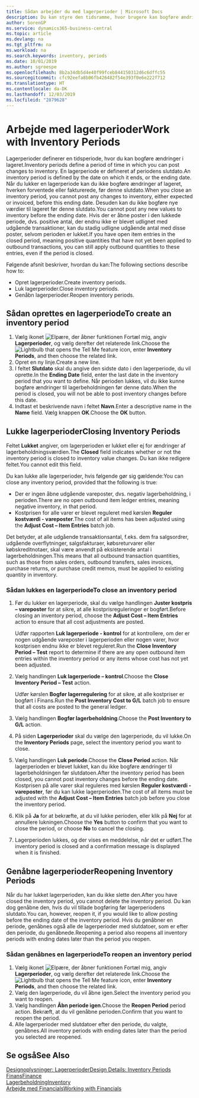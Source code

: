 ```yaml
---
title: Sådan arbejder du med lagerperioder | Microsoft Docs
description: Du kan styre den tidsramme, hvor brugere kan bogføre ændringer af lageret ved at definere lagerperioder.
author: SorenGP
ms.service: dynamics365-business-central
ms.topic: article
ms.devlang: na
ms.tgt_pltfrm: na
ms.workload: na
ms.search.keywords: inventory, periods
ms.date: 10/01/2019
ms.author: sgroespe
ms.openlocfilehash: 8b2a34db5d4e40f99fceb844150312d6c6dffc55
ms.sourcegitcommit: cfc92eefa8b06fb426482f54e393f0e6e222f712
ms.translationtype: HT
ms.contentlocale: da-DK
ms.lasthandoff: 12/03/2019
ms.locfileid: "2879628"
---
```

# <a name="work-with-inventory-periods"></a><span data-ttu-id="238ea-103">Arbejde med lagerperioder</span><span class="sxs-lookup"><span data-stu-id="238ea-103">Work with Inventory Periods</span></span>
<span data-ttu-id="238ea-104">Lagerperioder definerer en tidsperiode, hvor du kan bogføre ændringer i lageret.</span><span class="sxs-lookup"><span data-stu-id="238ea-104">Inventory periods define a period of time in which you can post changes to inventory.</span></span> <span data-ttu-id="238ea-105">En lagerperiode er defineret af periodens slutdato.</span><span class="sxs-lookup"><span data-stu-id="238ea-105">An inventory period is defined by the date on which it ends, or the ending date.</span></span> <span data-ttu-id="238ea-106">Når du lukker en lagerperiode kan du ikke bogføre ændringer af lageret, hverken forventede eller fakturerede, før denne slutdato.</span><span class="sxs-lookup"><span data-stu-id="238ea-106">When you close an inventory period, you cannot post any changes to inventory, either expected or invoiced, before this ending date.</span></span> <span data-ttu-id="238ea-107">Desuden kan du ikke bogføre nye værdier til lageret før denne slutdato.</span><span class="sxs-lookup"><span data-stu-id="238ea-107">You cannot post any new values to inventory before the ending date.</span></span> <span data-ttu-id="238ea-108">Hvis der er åbne poster i den lukkede periode, dvs. positive antal, der endnu ikke er blevet udlignet med udgående transaktioner, kan du stadig udligne udgående antal med disse poster, selvom perioden er lukket.</span><span class="sxs-lookup"><span data-stu-id="238ea-108">If you have open item entries in the closed period, meaning positive quantities that have not yet been applied to outbound transactions, you can still apply outbound quantities to these entries, even if the period is closed.</span></span>  

<span data-ttu-id="238ea-109">Følgende afsnit beskriver, hvordan du kan:</span><span class="sxs-lookup"><span data-stu-id="238ea-109">The following sections describe how to:</span></span>

* <span data-ttu-id="238ea-110">Opret lagerperioder.</span><span class="sxs-lookup"><span data-stu-id="238ea-110">Create inventory periods.</span></span>  
* <span data-ttu-id="238ea-111">Luk lagerperioder.</span><span class="sxs-lookup"><span data-stu-id="238ea-111">Close inventory periods.</span></span>  
* <span data-ttu-id="238ea-112">Genåbn lagerperioder.</span><span class="sxs-lookup"><span data-stu-id="238ea-112">Reopen inventory periods.</span></span>  

## <a name="to-create-an-inventory-period"></a><span data-ttu-id="238ea-113">Sådan oprettes en lagerperiode</span><span class="sxs-lookup"><span data-stu-id="238ea-113">To create an inventory period</span></span>  
1. <span data-ttu-id="238ea-114">Vælg ikonet ![Elpære, der åbner funktionen Fortæl mig](media/ui-search/search_small.png "Fortæl mig, hvad du vil foretage dig"), angiv **Lagerperioder**, og vælg derefter det relaterede link.</span><span class="sxs-lookup"><span data-stu-id="238ea-114">Choose the ![Lightbulb that opens the Tell Me feature](media/ui-search/search_small.png "Tell me what you want to do") icon, enter **Inventory Periods**, and then choose the related link.</span></span>  
2. <span data-ttu-id="238ea-115">Opret en ny linje.</span><span class="sxs-lookup"><span data-stu-id="238ea-115">Create a new line.</span></span>  
3. <span data-ttu-id="238ea-116">I feltet **Slutdato** skal du angive den sidste dato i den lagerperiode, du vil oprette.</span><span class="sxs-lookup"><span data-stu-id="238ea-116">In the **Ending Date** field, enter the last date in the inventory period that you want to define.</span></span> <span data-ttu-id="238ea-117">Når perioden lukkes, vil du ikke kunne bogføre ændringer til lagerbeholdningen før denne dato.</span><span class="sxs-lookup"><span data-stu-id="238ea-117">When the period is closed, you will not be able to post inventory changes before this date.</span></span>  
4. <span data-ttu-id="238ea-118">Indtast et beskrivende navn i feltet **Navn**.</span><span class="sxs-lookup"><span data-stu-id="238ea-118">Enter a descriptive name in the **Name** field.</span></span> <span data-ttu-id="238ea-119">Vælg knappen **OK**.</span><span class="sxs-lookup"><span data-stu-id="238ea-119">Choose the **OK** button.</span></span>  

## <a name="closing-inventory-periods"></a><span data-ttu-id="238ea-120">Lukke lagerperioder</span><span class="sxs-lookup"><span data-stu-id="238ea-120">Closing Inventory Periods</span></span>  
<span data-ttu-id="238ea-121">Feltet **Lukket** angiver, om lagerperioden er lukket eller ej for ændringer af lagerbeholdningsværdien.</span><span class="sxs-lookup"><span data-stu-id="238ea-121">The **Closed** field indicates whether or not the inventory period is closed to inventory value changes.</span></span> <span data-ttu-id="238ea-122">Du kan ikke redigere feltet.</span><span class="sxs-lookup"><span data-stu-id="238ea-122">You cannot edit this field.</span></span>  

<span data-ttu-id="238ea-123">Du kan lukke alle lagerperioder, hvis følgende gør sig gældende:</span><span class="sxs-lookup"><span data-stu-id="238ea-123">You can close any inventory period, provided that the following is true:</span></span>  

* <span data-ttu-id="238ea-124">Der er ingen åbne udgående vareposter, dvs. negativ lagerbeholdning, i perioden.</span><span class="sxs-lookup"><span data-stu-id="238ea-124">There are no open outbound item ledger entries, meaning negative inventory, in that period.</span></span>  
* <span data-ttu-id="238ea-125">Kostprisen for alle varer er blevet reguleret med kørslen **Reguler kostværdi - vareposter**.</span><span class="sxs-lookup"><span data-stu-id="238ea-125">The cost of all items has been adjusted using the **Adjust Cost – Item Entries** batch job.</span></span>  

<span data-ttu-id="238ea-126">Det betyder, at alle udgående transaktionsantal, f.eks. dem fra salgsordrer, udgående overflytninger, salgsfakturaer, købsreturvarer eller købskreditnotaer, skal være anvendt på eksisterende antal i lagerbeholdningen.</span><span class="sxs-lookup"><span data-stu-id="238ea-126">This means that all outbound transaction quantities, such as those from sales orders, outbound transfers, sales invoices, purchase returns, or purchase credit memos, must be applied to existing quantity in inventory.</span></span>  

### <a name="to-close-an-inventory-period"></a><span data-ttu-id="238ea-127">Sådan lukkes en lagerperiode</span><span class="sxs-lookup"><span data-stu-id="238ea-127">To close an inventory period</span></span>  
1. <span data-ttu-id="238ea-128">Før du lukker en lagerperiode, skal du vælge handlingen **Juster kostpris – vareposter** for at sikre, at alle kostprisreguleringer er bogført.</span><span class="sxs-lookup"><span data-stu-id="238ea-128">Before closing an inventory period, choose the **Adjust Cost – Item Entries** action to ensure that all cost adjustments are posted.</span></span>

     <span data-ttu-id="238ea-129">Udfør rapporten **Luk lagerperiode - kontrol** for at kontrollere, om der er nogen udgående vareposter i lagerperioden eller nogen varer, hvor kostprisen endnu ikke er blevet reguleret.</span><span class="sxs-lookup"><span data-stu-id="238ea-129">Run the **Close Inventory Period – Test** report to determine if there are any open outbound item entries within the inventory period or any items whose cost has not yet been adjusted.</span></span>  
2. <span data-ttu-id="238ea-130">Vælg handlingen **Luk lagerperiode – kontrol**.</span><span class="sxs-lookup"><span data-stu-id="238ea-130">Choose the **Close Inventory Period – Test** action.</span></span>  

     <span data-ttu-id="238ea-131">Udfør kørslen **Bogfør lagerregulering** for at sikre, at alle kostpriser er bogført i Finans.</span><span class="sxs-lookup"><span data-stu-id="238ea-131">Run the **Post Inventory Cost to G/L** batch job to ensure that all costs are posted to the general ledger.</span></span>  
3. <span data-ttu-id="238ea-132">Vælg handlingen **Bogfør lagerbeholdning**.</span><span class="sxs-lookup"><span data-stu-id="238ea-132">Choose the **Post Inventory to G/L** action.</span></span>  
4. <span data-ttu-id="238ea-133">På siden **Lagerperioder** skal du vælge den lagerperiode, du vil lukke.</span><span class="sxs-lookup"><span data-stu-id="238ea-133">On the **Inventory Periods** page, select the inventory period you want to close.</span></span>  
5. <span data-ttu-id="238ea-134">Vælg handlingen **Luk periode**.</span><span class="sxs-lookup"><span data-stu-id="238ea-134">Choose the **Close Period** action.</span></span> <span data-ttu-id="238ea-135">Når lagerperioden er blevet lukket, kan du ikke bogføre ændringer til lagerbeholdningen før slutdatoen.</span><span class="sxs-lookup"><span data-stu-id="238ea-135">After the inventory period has been closed, you cannot post inventory changes before the ending date.</span></span> <span data-ttu-id="238ea-136">Kostprisen på alle varer skal reguleres med kørslen **Reguler kostværdi - vareposter**, før du kan lukke lagerperioden.</span><span class="sxs-lookup"><span data-stu-id="238ea-136">The cost of all items must be adjusted with the **Adjust Cost – Item Entries** batch job before you close the inventory period.</span></span>  
6. <span data-ttu-id="238ea-137">Klik på **Ja** for at bekræfte, at du vil lukke perioden, eller klik på **Nej** for at annullere lukningen.</span><span class="sxs-lookup"><span data-stu-id="238ea-137">Choose the **Yes** button to confirm that you want to close the period, or choose **No** to cancel the closing.</span></span>  
7. <span data-ttu-id="238ea-138">Lagerperioden lukkes, og der vises en meddelelse, når det er udført.</span><span class="sxs-lookup"><span data-stu-id="238ea-138">The inventory period is closed and a confirmation message is displayed when it is finished.</span></span>  

## <a name="reopening-inventory-periods"></a><span data-ttu-id="238ea-139">Genåbne lagerperioder</span><span class="sxs-lookup"><span data-stu-id="238ea-139">Reopening Inventory Periods</span></span>  
<span data-ttu-id="238ea-140">Når du har lukket lagerperioden, kan du ikke slette den.</span><span class="sxs-lookup"><span data-stu-id="238ea-140">After you have closed the inventory period, you cannot delete the inventory period.</span></span> <span data-ttu-id="238ea-141">Du kan dog genåbne den, hvis du vil tillade bogføring før lagerperiodens slutdato.</span><span class="sxs-lookup"><span data-stu-id="238ea-141">You can, however, reopen it, if you would like to allow posting before the ending date of the inventory period.</span></span> <span data-ttu-id="238ea-142">Hvis du genåbner en periode, genåbnes også alle de lagerperioder med slutdatoer, som er efter den periode, du genåbnede.</span><span class="sxs-lookup"><span data-stu-id="238ea-142">Reopening a period also reopens all inventory periods with ending dates later than the period you reopen.</span></span>  

### <a name="to-reopen-an-inventory-period"></a><span data-ttu-id="238ea-143">Sådan genåbnes en lagerperiode</span><span class="sxs-lookup"><span data-stu-id="238ea-143">To reopen an inventory period</span></span>  
1. <span data-ttu-id="238ea-144">Vælg ikonet ![Elpære, der åbner funktionen Fortæl mig](media/ui-search/search_small.png "Fortæl mig, hvad du vil foretage dig"), angiv **Lagerperioder**, og vælg derefter det relaterede link.</span><span class="sxs-lookup"><span data-stu-id="238ea-144">Choose the ![Lightbulb that opens the Tell Me feature](media/ui-search/search_small.png "Tell me what you want to do") icon, enter **Inventory Periods**, and then choose the related link.</span></span>  
2. <span data-ttu-id="238ea-145">Vælg den lagerperiode, du vil åbne igen.</span><span class="sxs-lookup"><span data-stu-id="238ea-145">Select the inventory period you want to reopen.</span></span>  
3. <span data-ttu-id="238ea-146">Vælg handlingen **Åbn periode igen**.</span><span class="sxs-lookup"><span data-stu-id="238ea-146">Choose the **Reopen Period** period action.</span></span> <span data-ttu-id="238ea-147">Bekræft, at du vil genåbne perioden.</span><span class="sxs-lookup"><span data-stu-id="238ea-147">Confirm that you want to reopen the period.</span></span>  
4. <span data-ttu-id="238ea-148">Alle lagerperioder med slutdatoer efter den periode, du valgte, genåbnes.</span><span class="sxs-lookup"><span data-stu-id="238ea-148">All inventory periods with ending dates later than the period you selected are reopened.</span></span>  

## <a name="see-also"></a><span data-ttu-id="238ea-149">Se også</span><span class="sxs-lookup"><span data-stu-id="238ea-149">See Also</span></span>  
[<span data-ttu-id="238ea-150">Designoplysninger: Lagerperioder</span><span class="sxs-lookup"><span data-stu-id="238ea-150">Design Details: Inventory Periods</span></span>](design-details-inventory-periods.md)  
[<span data-ttu-id="238ea-151">Finans</span><span class="sxs-lookup"><span data-stu-id="238ea-151">Finance</span></span>](finance.md)  
[<span data-ttu-id="238ea-152">Lagerbeholdning</span><span class="sxs-lookup"><span data-stu-id="238ea-152">Inventory</span></span>](inventory-manage-inventory.md)  
[<span data-ttu-id="238ea-153">Arbejde med Financials</span><span class="sxs-lookup"><span data-stu-id="238ea-153">Working with Financials</span></span>](ui-work-product.md)
